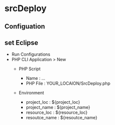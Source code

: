 # srcDeploy

## Configuation

## set Eclipse
* Run Configurations
* PHP CLI Application > New
  + PHP Script
    - Name : ...
    - PHP File : YOUR_LOCAION/SrcDeploy.php
  
  + Environment
    - project_loc : ${project_loc}
    - project_name : ${project_name}
    - resource_loc : ${resource_loc}
    - resoutce_name : ${resoutce_name}
